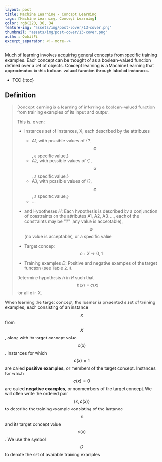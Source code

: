```yaml
---
layout: post
title: Machine Learning - Concept Learning
tags: [Machine Learning, Concept Learning]
color: rgb(220, 36, 34)
feature-img: "assets/img/post-cover/13-cover.png"
thumbnail: "assets/img/post-cover/13-cover.png"
author: QubitPi
excerpt_separator: <!--more-->
---
```


Much of learning involves acquiring general concepts from specific training examples. Each concept can be thought of as
a boolean-valued function defined over a set of objects. Concept learning is a Machine Learning that approximates to
this bollean-valued function through labeled instances.

<!--more-->

* TOC
{:toc}

Definition
----------

> Concept learning is a learning of inferring a boolean-valued function from training examples of its input and output.
> 
> This is, given:
>
> * Instances set of instances, X, each described by the attributes
>   * A1, with possible values of {?, $$\emptyset$$, a specific value,}
>   * A2, with possible values of {?, $$\emptyset$$, a specific value,} 
>   * A3, with possible values of {?, $$\emptyset$$, a specific value,}
>   * ...
> 
> * and Hypotheses _H_: Each hypothesis is described by a conjunction of constraints on the attributes A1, A2, A3, ...,
>   each of the constraints may be "?" (any value is acceptable), $$\emptyset$$ (no value is acceptable), or a specific
>   value
> * Target concept $$c : X \rightarrow {0, 1}$$
> * Training examples _D_: Positive and negative examples of the target function (see Table 2.1).
>
> Determine hypothesis _h_ in _H_ such that $$h(x) = c(x)$$ for all x in X.

When learning the target concept, the learner is presented a set of training examples, each consisting of an instance
$$x$$ from $$X$$, along with its target concept value $$c(x)$$. Instances for which $$c(x) = 1$$ are called **positive 
examples**, or members of the target concept. Instances for which $$c(x) = 0$$ are called **negative examples**, or
nonmembers of the target concept.  We will often write the ordered pair $$\langle x, c(x) \rangle$$ to describe the 
training example consisting of the instance $$x$$ and its target concept value $$c(x)$$. We use the symbol $$D$$ to
denote the set of available training examples
